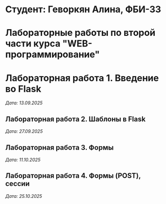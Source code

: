 # Студент: Геворкян Алина, ФБИ-33

# Лабораторные работы по второй части курса "WEB-программирование"

# Лабораторная работа 1. Введение во Flask

*Дата: 13.09.2025*

## Лабораторная работа 2. Шаблоны в Flask

*Дата: 27.09.2025*

## Лабораторная работа 3. Формы

*Дата: 11.10.2025*

## Лабораторная работа 4. Формы (POST), сессии

*Дата: 25.10.2025*
